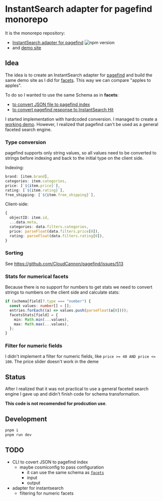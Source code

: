 # InstantSearch adapter for pagefind monorepo

It is the monorepo repository:

- [InstantSearch adapter for pagefind](/packages/pagefind-instantsearch/) ![npm version](https://img.shields.io/npm/v/%40stereobooster/pagefind-instantsearch)
- and [demo site](/packages/demo/)

## Idea

The idea is to create an InstantSearch adapter for [pagefind](https://pagefind.app/) and build the same demo site as I did for [facets](https://github.com/stereobooster/facets). This way we can compare "apples to apples".

To do so I wanted to use the same Schema as in **facets**:

- [to convert JSON file to pagefind index](/packages/demo/bin/pfis.js)
- [to convert pagefind response to InstantSearch Hit](/packages/pagefind-instantsearch/src/adaptResponse.ts)

I started implementation with hardcoded conversion. I managed to create a [working demo](https://pagefind-instantsearch.netlify.app/search/?query=chrome). However, I realized that pagefind can't be used as a general faceted search engine.

### Type conversion

pagefind supports only string values, so all values need to be converted to strings before indexing and back to the initial type on the client side.

Indexing:

```js
brand: [item.brand],
categories: item.categories,
price: [`${item.price}`],
rating: [`${item.rating}`],
free_shipping: [`${item.free_shipping}`],
```

Client-side:

```ts
{
  objectID: item.id,
  ...data.meta,
  categories: data.filters.categories,
  price: parseFloat(data.filters.price[0]),
  rating: parseFloat(data.filters.rating[0]),
}
```

### Sorting

See https://github.com/CloudCannon/pagefind/issues/513

### Stats for numerical facets

Because there is no support for numbers to get stats we need to convert strings to numbers on the client side and calculate stats:

```ts
if (schema[field]?.type === "number") {
  const values: number[] = [];
  entries.forEach((a) => values.push(parseFloat(a[0])));
  facetsStats[field] = {
    min: Math.min(...values),
    max: Math.max(...values),
  };
}
```

### Filter for numeric fields

I didn't implement a filter for numeric fields, like `price >= 40 AND price <= 100`. The price slider doesn't work in the deme

## Status

After I realized that it was not practical to use a general faceted search engine I gave up and didn't finish code for schema transformation.

**This code is not recomended for prodcution use**.

## Development

```sh
pnpm i
pnpm run dev
```

## TODO

- CLI to covert JSON to pagefind index
  - maybe cosmiconfig to pass configuration
    - it can use the same schema as [`facets`](/packages/pagefind-instantsearch/src/Facets.ts)
    - input
    - output
- adapter for instantsearch
  - filtering for numeric facets
